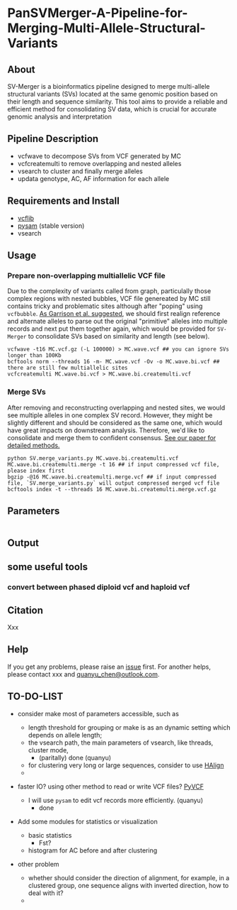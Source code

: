 # PanSVMerger-A-Pipeline-for-Merging-Multi-Allele-Structural-Variants
## About

SV-Merger is a bioinformatics pipeline designed to merge multi-allele structural variants (SVs) located at the same genomic position based on their length and sequence similarity. This tool aims to provide a reliable and efficient method for consolidating SV data, which is crucial for accurate genomic analysis and interpretation

## Pipeline Description
- vcfwave to decompose SVs from VCF generated by MC
- vcfcreatemulti to remove overlapping and nested alleles
- vsearch to cluster and finally merge alleles
- updata genotype, AC, AF information for each allele

## Requirements and Install
- [vcflib](https://github.com/vcflib/vcflib)
- [pysam](https://github.com/pysam-developers/pysam) (stable version)
- vsearch

## Usage
### Prepare non-overlapping multiallelic VCF file
Due to the complexity of variants called from graph, particulally those complex regions with nested bubbles, VCF file genereated by MC still contains tricky and problematic sites although after "poping" using `vcfbubble`. [As Garrison et al. suggested](https://github.com/vcflib/vcflib/blob/master/doc/vcfwave.md), we should first realign reference and alternate alleles to parse out the original "primitive" alleles into multiple records and next put them together again, which would be provided for `SV-Merger` to consolidate SVs based on similarity and length (see below).
```
vcfwave -t16 MC.vcf.gz (-L 100000) > MC.wave.vcf ## you can ignore SVs longer than 100Kb
bcftools norm --threads 16 -m- MC.wave.vcf -Ov -o MC.wave.bi.vcf ## there are still few multiallelic sites
vcfcreatemulti MC.wave.bi.vcf > MC.wave.bi.createmulti.vcf
```

### Merge SVs
After removing and reconstructing overlapping and nested sites, we would see multiple alleles in one complex SV record. However, they might be slightly different and should be considered as the same one, which would have great impacts on downstream analysis. Therefore, we'd like to consolidate and merge them to confident consensus. [See our paper for detailed methods.](https://github.com/tingting100/PanSVMerger#citation)
```
python SV.merge_variants.py MC.wave.bi.createmulti.vcf MC.wave.bi.createmulti.merge -t 16 ## if input compressed vcf file, please index first
bgzip -@16 MC.wave.bi.createmulti.merge.vcf ## if input compressed file, `SV.merge_variants.py` will output compressed merged vcf file
bcftools index -t --threads 16 MC.wave.bi.createmulti.merge.vcf.gz
```

## Parameters
```

```




## Output


## some useful tools
### convert between phased diploid vcf and haploid vcf


## Citation



Xxx



## Help



If you get any problems, please raise an [issue](https://github.com/tingting100/PanSVMerger/issues) first. For another helps, please contact xxx and quanyu_chen@outlook.com.



## TO-DO-LIST

- consider make most of parameters accessible, such as 
  - length threshold for grouping or make is as an dynamic setting which depends on allele length; 
  - the vsearch path, the main parameters of vsearch, like threads, cluster mode,
    - (paritally) done (quanyu)
  - for clustering very long or large sequences, consider to use [HAlign](https://github.com/malabz/HAlign-3)
  - 

- faster IO? using other method to read or write VCF files? [PyVCF](https://github.com/jamescasbon/PyVCF)
  - I will use `pysam` to edit vcf records more efficiently. (quanyu)
    - done

- Add some modules for statistics or visualization
  - basic statistics
    - Fst?
  - histogram for AC before and after clustering

- other problem
  - whether should consider the direction of alignment, for example, in a clustered group, one sequence aligns with inverted direction, how to deal with it?
  - 
